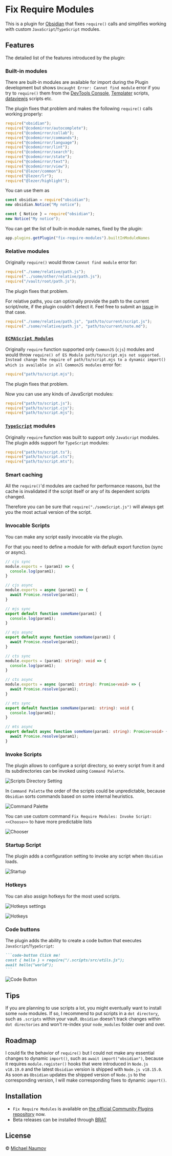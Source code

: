 # Fix Require Modules

This is a plugin for [Obsidian](https://obsidian.md/) that fixes `require()` calls and simplifies working with custom `JavaScript`/`TypeScript` modules.

## Features

The detailed list of the features introduced by the plugin:

### Built-in modules

There are built-in modules are available for import during the Plugin development but shows `Uncaught Error: Cannot find module` error if you try to `require()` them from the [DevTools Console], [Templater] scripts, [dataviewjs] scripts etc.

The plugin fixes that problem and makes the following `require()` calls working properly:

```js
require("obsidian");
require("@codemirror/autocomplete");
require("@codemirror/collab");
require("@codemirror/commands");
require("@codemirror/language");
require("@codemirror/lint");
require("@codemirror/search");
require("@codemirror/state");
require("@codemirror/text");
require("@codemirror/view");
require("@lezer/common");
require("@lezer/lr");
require("@lezer/highlight");
```

You can use them as

```js
const obsidian = require("obsidian");
new obsidian.Notice("My notice");

const { Notice } = require("obsidian");
new Notice("My notice");
```

You can get the list of built-in module names, fixed by the plugin:

```js
app.plugins.getPlugin("fix-require-modules").builtInModuleNames
```

### Relative modules

Originally `require()` would throw `Cannot find module` error for:

```js
require("./some/relative/path.js");
require("../some/other/relative/path.js");
require("/vault/root/path.js");
```

The plugin fixes that problem.

For relative paths, you can optionally provide the path to the current script/note, if the plugin couldn't detect it. Feel free to submit an [issue](https://github.com/mnaoumov/obsidian-fix-require-modules/issues) in that case.

```js
require("./some/relative/path.js", "path/to/current/script.js");
require("./some/relative/path.js", "path/to/current/note.md");
```

### [`ECMAScript Modules`][ESM]

Originally `require` function supported only `CommonJS` (`cjs`) modules and would throw `require() of ES Module path/to/script.mjs not supported. Instead change the require of path/to/script.mjs to a dynamic import() which is available in all CommonJS modules` error for:

```js
require("path/to/script.mjs");
```

The plugin fixes that problem.

Now you can use any kinds of JavaScript modules:

```js
require("path/to/script.js");
require("path/to/script.cjs");
require("path/to/script.mjs");
```

### [`TypeScript`][TypeScript] modules

Originally `require` function was built to support only `JavaScript` modules. The plugin adds support for `TypeScript` modules:

```js
require("path/to/script.ts");
require("path/to/script.cts");
require("path/to/script.mts");
```

### Smart caching

All the `require()`'d modules are cached for performance reasons, but the cache is invalidated if the script itself or any of its dependent scripts changed.

Therefore you can be sure that `require("./someScript.js")` will always get you the most actual version of the script.

### Invocable Scripts

You can make any script easily invocable via the plugin.

For that you need to define a module for with default export function (sync or async).

```js
// cjs sync
module.exports = (param1) => {
  console.log(param1);
}

// cjs async
module.exports = async (param1) => {
  await Promise.resolve(param1);
}

// mjs sync
export default function someName(param1) {
  console.log(param1);
}

// mjs async
export default async function someName(param1) {
  await Promise.resolve(param1);
}
```

```ts
// cts sync
module.exports = (param1: string): void => {
  console.log(param1);
}

// cts async
module.exports = async (param1: string): Promise<void> => {
  await Promise.resolve(param1);
}

// mts sync
export default function someName(param1: string): void {
  console.log(param1);
}

// mts async
export default async function someName(param1: string): Promise<void> {
  await Promise.resolve(param1);
}
```

### Invoke Scripts

The plugin allows to configure a script directory, so every script from it and its subdirectories can be invoked using `Command Palette`.

![Scripts Directory Setting](images/scripts-directory.png)

In `Command Palette` the order of the scripts could be unpredictable, because `Obsidian` sorts commands based on some internal heuristics.

![Command Palette](images/commmand-palette.png)

You can use custom command `Fix Require Modules: Invoke Script: <<Choose>>` to have more predictable lists

![Chooser](images/chooser.png)

### Startup Script

The plugin adds a configuration setting to invoke any script when `Obsidian` loads.

![Startup](images/startup.png)

### Hotkeys

You can also assign hotkeys for the most used scripts.

![Hotkeys settings](images/hotkeys-settings.png)

![Hotkeys](images/hotkeys.png)

### Code buttons

The plugin adds the ability to create a code button that executes `JavaScript`/`TypeScript`:

````markdown
```code-button Click me!
const { hello } = require("/.scripts/src/utils.js");
await hello("world");
```
````

![Code Button](images/code-button.png)

## Tips

If you are planning to use scripts a lot, you might eventually want to install some `node` modules. If so, I recommend to put scripts in a `dot directory`, such as `.scripts` within your vault. `Obsidian` doesn't track changes within `dot directories` and won't re-index your `node_modules` folder over and over.

## Roadmap

I could fix the behavior of `require()` but I could not make any essential changes to dynamic `import()`, such as `await import("obsidian")`, because it requires `module.register()` hooks that were introduced in `Node.js v18.19.0` and the latest `Obsidian` version is shipped with `Node.js v18.15.0`. As soon as `Obsidian` updates the shipped version of `Node.js` to the corresponding version, I will make corresponding fixes to dynamic `import()`.

## Installation

- `Fix Require Modules` is available on [the official Community Plugins repository](https://obsidian.md/plugins) now.
- Beta releases can be installed through [BRAT](https://github.com/TfTHacker/obsidian42-brat)

## License

 © [Michael Naumov](https://github.com/mnaoumov/)

[DevTools Console]: https://developer.chrome.com/docs/devtools/console

[Templater]: https://silentvoid13.github.io/Templater/

[dataviewjs]: https://blacksmithgu.github.io/obsidian-dataview/api/intro/

[ESM]: https://nodejs.org/api/esm.html

[TypeScript]: https://www.typescriptlang.org/

